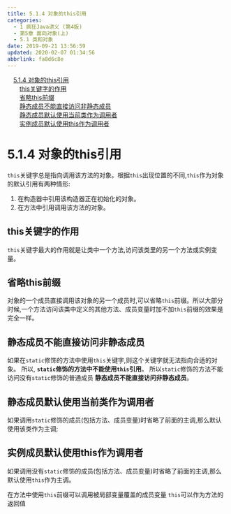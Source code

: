 ```yaml
---
title: 5.1.4 对象的this引用
categories: 
  - 1 疯狂Java讲义 (第4版)
  - 第5章 面向对象(上)
  - 5.1 类和对象
date: 2019-09-21 13:56:59
updated: 2020-02-07 01:34:56
abbrlink: fa8d6c8e
---
```

<div id='my_toc'><a href="/JavaReadingNotes/fa8d6c8e/#5-1-4-对象的this引用" class="header_1">5.1.4 对象的this引用</a>&nbsp;<br><a href="/JavaReadingNotes/fa8d6c8e/#this关键字的作用" class="header_2">this关键字的作用</a>&nbsp;<br><a href="/JavaReadingNotes/fa8d6c8e/#省略this前缀" class="header_2">省略this前缀</a>&nbsp;<br><a href="/JavaReadingNotes/fa8d6c8e/#静态成员不能直接访问非静态成员" class="header_2">静态成员不能直接访问非静态成员</a>&nbsp;<br><a href="/JavaReadingNotes/fa8d6c8e/#静态成员默认使用当前类作为调用者" class="header_2">静态成员默认使用当前类作为调用者</a>&nbsp;<br><a href="/JavaReadingNotes/fa8d6c8e/#实例成员默认使用this作为调用者" class="header_2">实例成员默认使用this作为调用者</a>&nbsp;<br></div>
<style>.header_1{margin-left: 1em;}.header_2{margin-left: 2em;}.header_3{margin-left: 3em;}.header_4{margin-left: 4em;}.header_5{margin-left: 5em;}.header_6{margin-left: 6em;}</style>
<!--more-->
<script>if (navigator.platform.search('arm')==-1){document.getElementById('my_toc').style.display = 'none';}var e,p = document.getElementsByTagName('p');while (p.length>0) {e = p[0];e.parentElement.removeChild(e);}</script>

<!--end-->
<!--SSTStart-->
# 5.1.4 对象的this引用 #
`this`关键字总是指向调用该方法的对象。根据`this`出现位置的不同,`this`作为对象的默认引用有两种情形:
1. 在构造器中引用该构造器正在初始化的对象。
2. 在方法中引用调用该方法的对象。

## this关键字的作用 ##
`this`关键字最大的作用就是让类中一个方法,访问该类里的另一个方法或实例变量。
## 省略this前缀 ##
对象的一个成员直接调用该对象的另一个成员时,可以省略`this`前缀。所以大部分时候,一个方法访问该类中定义的其他方法、成员变量时加不加`this`前缀的效果是完全一样。
## 静态成员不能直接访问非静态成员 ##
如果在`static`修饰的方法中使用`this`关键字,则这个关键字就无法指向合适的对象。
所以, **`static`修饰的方法中不能使用`this`引用**。
所以`static`修饰的方法不能访问没有`static`修饰的普通成员
**静态成员不能直接访问非静态成员**。

## 静态成员默认使用当前类作为调用者 ##
如果调用`static`修饰的成员(包括方法、成员变量)时省略了前面的主调,那么默认使用该类作为主调;
## 实例成员默认使用this作为调用者 ##
如果调用没有`static`修饰的成员(包括方法、成员变量)时省略了前面的主调,那么默认使用`this`作为主调。

在方法中使用`this`前缀可以调用被局部变量覆盖的成员变量
`this`可以作为方法的返回值
<!--SSTStop-->

